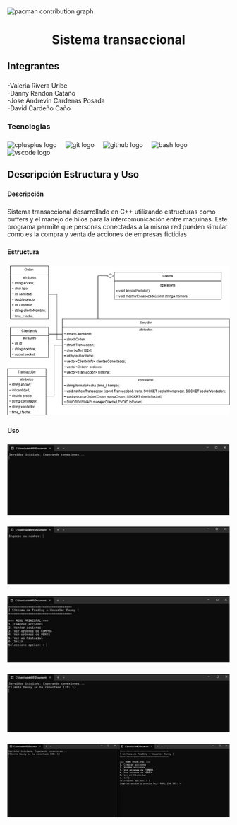 # <picture>
  <source media="(prefers-color-scheme: dark)" srcset="https://raw.githubusercontent.com/David-CC-dev/David-CC-dev/output/pacman-contribution-graph-dark.svg">
  <source media="(prefers-color-scheme: light)" srcset="https://raw.githubusercontent.com/David-CC-dev/David-CC-dev/output/pacman-contribution-graph.svg">
  <img alt="pacman contribution graph" src="https://raw.githubusercontent.com/David-CC-dev/David-CC-dev/output/pacman-contribution-graph.svg">
</picture>

###

<h1 align="center">Sistema transaccional</h1>

###

<h2 align="left">Integrantes</h2>

###

<p align="left">-Valeria Rivera Uribe<br>-Danny Rendon Cataño<br>-Jose Andrevin Cardenas Posada<br>-David Cardeño Caño</p>

###

<h3 align="left">Tecnologias</h3>

###

<div align="left">
  <img src="https://cdn.jsdelivr.net/gh/devicons/devicon/icons/cplusplus/cplusplus-original.svg" height="40" alt="cplusplus logo"  />
  <img width="12" />
  <img src="https://cdn.jsdelivr.net/gh/devicons/devicon/icons/git/git-original.svg" height="40" alt="git logo"  />
  <img width="12" />
  <img src="https://cdn.jsdelivr.net/gh/devicons/devicon/icons/github/github-original.svg" height="40" alt="github logo"  />
  <img width="12" />
  <img src="https://cdn.jsdelivr.net/gh/devicons/devicon/icons/bash/bash-original.svg" height="40" alt="bash logo"  />
  <img width="12" />
  <img src="https://cdn.jsdelivr.net/gh/devicons/devicon/icons/vscode/vscode-original.svg" height="40" alt="vscode logo"  />
</div>

###

<h2 align="left">Descripción Estructura  y Uso</h2>

###

<h4 align="left">Descripción</h4>

###

<p align="left">Sistema transaccional desarrollado en C++ utilizando estructuras como buffers y el manejo de hilos para la intercomunicación entre maquinas. Este programa permite que personas conectadas a la misma red pueden simular como es la compra y venta de acciones de empresas ficticias</p>

###

<h4 align="left">Estructura</h4>

###

<img src="imagenes/esta.png" />

###

<h4 align="left">Uso</h4>

###

<img src="imagenes/Captura de pantalla 2025-05-08 164353.png" />

###

<img src="imagenes/Captura de pantalla 2025-05-08 164426.png" />

###

<img src="imagenes/Captura de pantalla 2025-05-08 164442.png" />

###

<img src="imagenes/Captura de pantalla 2025-05-08 164524.png" />

###

<img src="imagenes/Captura de pantalla 2025-05-08 164548.png" />
